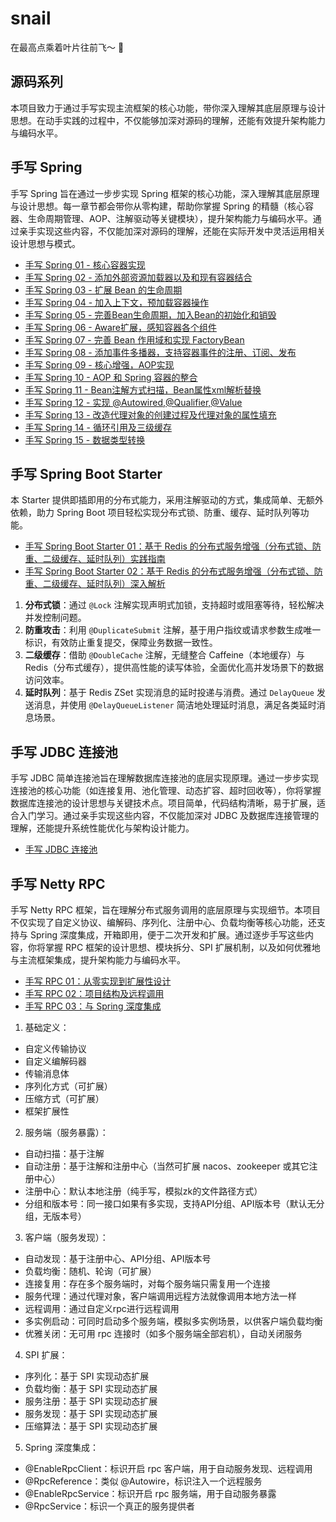 # snail

在最高点乘着叶片往前飞～ 🐌

## 源码系列

本项目致力于通过手写实现主流框架的核心功能，带你深入理解其底层原理与设计思想。在动手实践的过程中，不仅能够加深对源码的理解，还能有效提升架构能力与编码水平。

## 手写 Spring

手写 Spring 旨在通过一步步实现 Spring 框架的核心功能，深入理解其底层原理与设计思想。每一章节都会带你从零构建，帮助你掌握 Spring 的精髓（核心容器、生命周期管理、AOP、注解驱动等关键模块），提升架构能力与编码水平。通过亲手实现这些内容，不仅能加深对源码的理解，还能在实际开发中灵活运用相关设计思想与模式。

- [手写 Spring 01 - 核心容器实现](https://zpj80231.github.io/znote/views/source/code/spring/spring-source-01.html)
- [手写 Spring 02 - 添加外部资源加载器以及和现有容器结合](https://zpj80231.github.io/znote/views/source/code/spring/spring-source-02.html)
- [手写 Spring 03 - 扩展 Bean 的生命周期](https://zpj80231.github.io/znote/views/source/code/spring/spring-source-03.html)
- [手写 Spring 04 - 加入上下文，预加载容器操作](https://zpj80231.github.io/znote/views/source/code/spring/spring-source-04.html)
- [手写 Spring 05 - 完善Bean生命周期，加入Bean的初始化和销毁](https://zpj80231.github.io/znote/views/source/code/spring/spring-source-05.html)
- [手写 Spring 06 - Aware扩展，感知容器各个组件](https://zpj80231.github.io/znote/views/source/code/spring/spring-source-06.html)
- [手写 Spring 07 - 完善 Bean 作用域和实现 FactoryBean](https://zpj80231.github.io/znote/views/source/code/spring/spring-source-07.html)
- [手写 Spring 08 - 添加事件多播器，支持容器事件的注册、订阅、发布](https://zpj80231.github.io/znote/views/source/code/spring/spring-source-08.html)
- [手写 Spring 09 - 核心增强，AOP实现](https://zpj80231.github.io/znote/views/source/code/spring/spring-source-09.html)
- [手写 Spring 10 - AOP 和 Spring 容器的整合](https://zpj80231.github.io/znote/views/source/code/spring/spring-source-10.html)
- [手写 Spring 11 - Bean注解方式扫描，Bean属性xml解析替换](https://zpj80231.github.io/znote/views/source/code/spring/spring-source-11.html)
- [手写 Spring 12 - 实现 @Autowired,@Qualifier,@Value](https://zpj80231.github.io/znote/views/source/code/spring/spring-source-12.html)
- [手写 Spring 13 - 改造代理对象的创建过程及代理对象的属性填充](https://zpj80231.github.io/znote/views/source/code/spring/spring-source-13.html)
- [手写 Spring 14 - 循环引用及三级缓存](https://zpj80231.github.io/znote/views/source/code/spring/spring-source-14.html)
- [手写 Spring 15 - 数据类型转换](https://zpj80231.github.io/znote/views/source/code/spring/spring-source-15.html)

## 手写 Spring Boot Starter

本 Starter 提供即插即用的分布式能力，采用注解驱动的方式，集成简单、无额外依赖，助力 Spring Boot 项目轻松实现分布式锁、防重、缓存、延时队列等功能。

- [手写 Spring Boot Starter 01：基于 Redis 的分布式服务增强（分布式锁、防重、二级缓存、延时队列）实践指南](https://zpj80231.github.io/znote/views/source/code/starter/spring-boot-starter-redis-01.html)
- [手写 Spring Boot Starter 02：基于 Redis 的分布式服务增强（分布式锁、防重、二级缓存、延时队列）深入解析](https://zpj80231.github.io/znote/views/source/code/starter/spring-boot-starter-redis-02.html)

1.  **分布式锁**：通过 `@Lock` 注解实现声明式加锁，支持超时或阻塞等待，轻松解决并发控制问题。
2.  **防重攻击**：利用 `@DuplicateSubmit` 注解，基于用户指纹或请求参数生成唯一标识，有效防止重复提交，保障业务数据一致性。
3.  **二级缓存**：借助 `@DoubleCache` 注解，无缝整合 Caffeine（本地缓存）与 Redis（分布式缓存），提供高性能的读写体验，全面优化高并发场景下的数据访问效率。
4.  **延时队列**：基于 Redis ZSet 实现消息的延时投递与消费。通过 `DelayQueue` 发送消息，并使用 `@DelayQueueListener` 简洁地处理延时消息，满足各类延时消息场景。

## 手写 JDBC 连接池

手写 JDBC 简单连接池旨在理解数据库连接池的底层实现原理。通过一步步实现连接池的核心功能（如连接复用、池化管理、动态扩容、超时回收等），你将掌握数据库连接池的设计思想与关键技术点。项目简单，代码结构清晰，易于扩展，适合入门学习。通过亲手实现这些内容，不仅能加深对 JDBC 及数据库连接管理的理解，还能提升系统性能优化与架构设计能力。

- [手写 JDBC 连接池](https://zpj80231.github.io/znote/views/source/code/jdbc/jdbc-pool-source-01.html)

## 手写 Netty RPC

手写 Netty RPC 框架，旨在理解分布式服务调用的底层原理与实现细节。本项目不仅实现了自定义协议、编解码、序列化、注册中心、负载均衡等核心功能，还支持与 Spring 深度集成，开箱即用，便于二次开发和扩展。通过逐步手写这些内容，你将掌握 RPC 框架的设计思想、模块拆分、SPI 扩展机制，以及如何优雅地与主流框架集成，提升架构能力与编码水平。

- [手写 RPC 01：从零实现到扩展性设计](https://zpj80231.github.io/znote/views/source/code/rpc/rpc-source-01.html)
- [手写 RPC 02：项目结构及远程调用](https://zpj80231.github.io/znote/views/source/code/rpc/rpc-source-02.html)
- [手写 RPC 03：与 Spring 深度集成](https://zpj80231.github.io/znote/views/source/code/rpc/rpc-source-03.html)

1. 基础定义：
- 自定义传输协议
- 自定义编解码器
- 传输消息体
- 序列化方式（可扩展）
- 压缩方式（可扩展）
- 框架扩展性
2. 服务端（服务暴露）：
- 自动扫描：基于注解
- 自动注册：基于注解和注册中心（当然可扩展 nacos、zookeeper 或其它注册中心）
- 注册中心：默认本地注册（纯手写，模拟zk的文件路径方式）
- 分组和版本号：同一接口如果有多实现，支持API分组、API版本号（默认无分组，无版本号）
3. 客户端（服务发现）：
- 自动发现：基于注册中心、API分组、API版本号
- 负载均衡：随机、轮询（可扩展）
- 连接复用：存在多个服务端时，对每个服务端只需复用一个连接
- 服务代理：通过代理对象，客户端调用远程方法就像调用本地方法一样
- 远程调用：通过自定义rpc进行远程调用
- 多实例启动：可同时启动多个服务端，模拟多实例场景，以供客户端负载均衡
- 优雅关闭：无可用 rpc 连接时（如多个服务端全部宕机），自动关闭服务
4. SPI 扩展：
- 序列化：基于 SPI 实现动态扩展
- 负载均衡：基于 SPI 实现动态扩展
- 服务注册：基于 SPI 实现动态扩展
- 服务发现：基于 SPI 实现动态扩展
- 压缩算法：基于 SPI 实现动态扩展
5. Spring 深度集成：
- @EnableRpcClient：标识开启 rpc 客户端，用于自动服务发现、远程调用
- @RpcReference：类似 @Autowire，标识注入一个远程服务
- @EnableRpcService：标识开启 rpc 服务端，用于自动服务暴露
- @RpcService：标识一个真正的服务提供者
